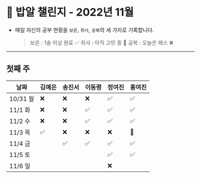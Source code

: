 # 🍚 밥알 챌린지 - 2022년 11월
- 매일 자신의 공부 현황을 `보온`, `취사`, `공복`의 세 가지로 기록합니다.
    
    > 보온 : 1솔 이상 완료 ✅
    취사 : 아직 고민 중 🤔
    공복 : 오늘은 패스 ❌
---

## 첫째 주
**날짜**|김예은|송진서|이동령|정여진|홍여진
---|---|---|---|---|---
10/31 월|❌|❌ |❌|✅|✅
11/1 화|❌|❌ |✅|✅|✅
11/2 수|❌|❌ |✅|✅|✅
11/3 목|✅|❌ |❌|❌|🤔
11/4 금| |✅ |✅|✅|✅
11/5 토| | | |✅|✅
11/6 일| | | |❌|
